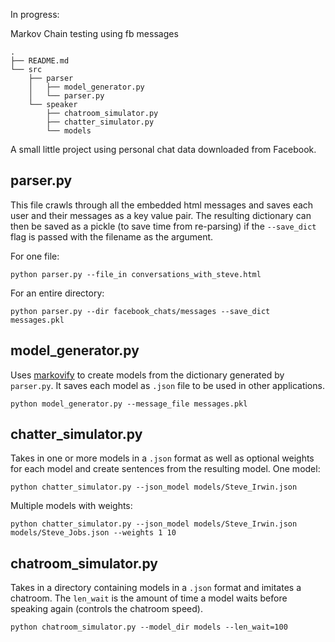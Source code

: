 In progress:

Markov Chain testing using fb messages
```
.
├── README.md
└── src
    ├── parser
    │   ├── model_generator.py
    │   └── parser.py           
    └── speaker
        ├── chatroom_simulator.py
        ├── chatter_simulator.py
        └── models
```


A small little project using personal chat data downloaded from Facebook.

## parser.py
This file crawls through all the embedded html messages and saves each user and their messages as a key value pair.
The resulting dictionary can then be saved as a pickle (to save time from re-parsing) if the `--save_dict` flag is passed
with the filename as the argument.

For one file:
```
python parser.py --file_in conversations_with_steve.html
```

For an entire directory:
```
python parser.py --dir facebook_chats/messages --save_dict messages.pkl
```

## model_generator.py
Uses [markovify](https://github.com/jsvine/markovify) to create models from the dictionary generated by `parser.py`.
It saves each model as `.json` file to be used in other applications.

```
python model_generator.py --message_file messages.pkl 
```

## chatter_simulator.py
Takes in one or more models in a `.json` format as well as optional weights for each model and create sentences from the resulting model.
One model:
```
python chatter_simulator.py --json_model models/Steve_Irwin.json
```

Multiple models with weights:
```
python chatter_simulator.py --json_model models/Steve_Irwin.json models/Steve_Jobs.json --weights 1 10
```


## chatroom_simulator.py
Takes in a directory containing models in a `.json` format and imitates a chatroom. The `len_wait` is the amount of time a model waits before speaking again (controls the chatroom speed).
```
python chatroom_simulator.py --model_dir models --len_wait=100
```





